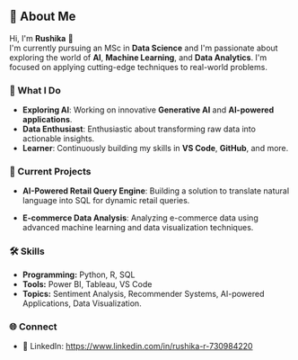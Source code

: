 ## 🌟 About Me
Hi, I'm **Rushika** 👋  
I'm currently pursuing an MSc in **Data Science** and I'm passionate about exploring the world of **AI**, **Machine Learning**, and **Data Analytics**. I'm focused on applying cutting-edge techniques to real-world problems.

### 🚀 What I Do
- **Exploring AI**: Working on innovative **Generative AI** and **AI-powered applications**.
- **Data Enthusiast**: Enthusiastic about transforming raw data into actionable insights.
- **Learner**: Continuously building my skills in **VS Code**, **GitHub**, and more.

### 💼 Current Projects
- **AI-Powered Retail Query Engine**: Building a solution to translate natural language into SQL for dynamic retail queries.

- **E-commerce Data Analysis**: Analyzing e-commerce data using advanced machine learning and data visualization techniques.

### 🛠️ Skills
- **Programming:** Python, R, SQL
- **Tools:** Power BI, Tableau, VS Code
- **Topics:** Sentiment Analysis, Recommender Systems, AI-powered Applications, Data Visualization.

### 🌐 Connect
- 💼 LinkedIn: https://www.linkedin.com/in/rushika-r-730984220